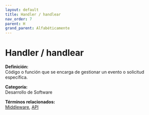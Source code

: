 ```yaml
---
layout: default
title: Handler / handlear
nav_order: 7
parent: H
grand_parent: Alfabéticamente
---
```


# Handler / handlear

**Definición:**  
Código o función que se encarga de gestionar un evento o solicitud específica.

**Categoría:**  
Desarrollo de Software  

  


**Términos relacionados:**  
[Middleware](https://maleniski.github.io/diccionario-angl-tec-mx/docs/alfabeticamente/M/middleware.html), [API](https://maleniski.github.io/diccionario-angl-tec-mx/docs/alfabeticamente/A/api.html)
